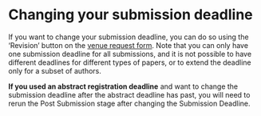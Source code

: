 # Changing your submission deadline

If you want to change your submission deadline, you can do so using the ‘Revision’ button on the [venue request form](navigating-your-venue-pages.md#venue-request-form). Note that you can only have one submission deadline for all submissions, and it is not possible to have different deadlines for different types of papers, or to extend the deadline only for a subset of authors.&#x20;

**If you used an abstract registration deadline** and want to change the submission deadline after the abstract deadline has past, you will need to rerun the Post Submission stage after changing the Submission Deadline.&#x20;

